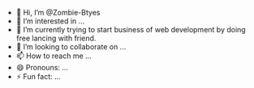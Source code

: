 - 👋 Hi, I’m @Zombie-Btyes
- 👀 I’m interested in ...
- 🌱 I’m currently trying to start business of web development by doing free lancing with friend. 
- 💞️ I’m looking to collaborate on ...
- 📫 How to reach me ...
- 😄 Pronouns: ...
- ⚡ Fun fact: ...

<!---
Zombie-Btyes/Zombie-Btyes is a ✨ special ✨ repository because its `README.md` (this file) appears on your GitHub profile.
You can click the Preview link to take a look at your changes.
--->
